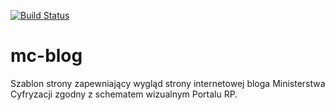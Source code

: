 [![Build Status](https://travis-ci.org/ad-m/mc-theme.svg?branch=master)](https://travis-ci.org/ad-m/mc-theme)

mc-blog
===

Szablon strony zapewniający wygląd strony internetowej bloga Ministerstwa Cyfryzacji zgodny z schematem wizualnym Portalu RP.

